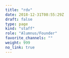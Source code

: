 ```yaml
---
title: "rdv"
date: 2018-12-31T08:55:29Z
draft: false
type: page
kind: "staff"
role: "Alumnus/Founder"
favorite_channels: ""
weight: 999
no_link: true
---
```

